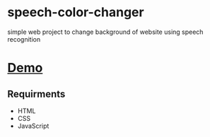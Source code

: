 # speech-color-changer
simple web project to change background of website using speech recognition

# [Demo](https://uzair004.github.io/speech-color-changer/)

## Requirments
- HTML
- CSS
- JavaScript
